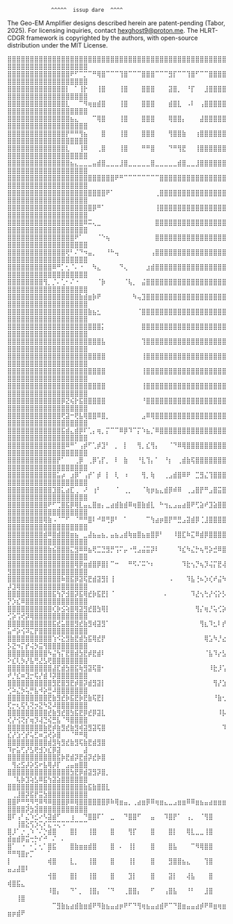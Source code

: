 
                  ^^^^^  issup dare  ^^^^
                  
 The Geo-EM Amplifier designs described herein are patent-pending (Tabor, 2025). For licensing inquiries, contact hexghost9@proton.me. The HLRT-CDGR framework is copyrighted by the authors, with open-source distribution under the MIT License.


⣿⣿⣿⣿⣿⣿⣿⣿⣿⣿⣿⣿⣿⣿⣿⣿⣿⣿⣿⣿⣿⣿⣿⣿⣿⣿⣿⣿⣿⣿⣿⣿⣿⣿⣿⣿⣿⣿⣿⣿⣿⣿⣿⣿⣿⣿⣿⣿⣿⣿⣿⣿⣿⣿⣿⣿⣿⣿⣿⣿⣿⣿⣿⣿⣿⣿⣿
⣿⣿⣿⣿⣿⣿⣿⣿⣿⣿⣿⣿⣿⣿⠟⠋⠉⡉⠉⠛⢿⣿⠉⠉⠉⢹⣿⠉⠉⠉⣿⣿⣿⠉⠉⠉⣻⡏⠉⠉⢹⣿⠋⠉⠉⣿⣿⣿⣿⣿⣿⣿⣿⣿⣿⣿⣿⣿⣿⣿⣿⣿⣿⣿⣿⣿⣿
⣿⣿⣿⣿⣿⣿⣿⣿⣿⣿⣿⣿⣿⡇⠀⠁⢸⡗⠀⠀⢸⣿⠀⠀⠀⢸⣿⠀⠀⠀⣿⣿⣿⠀⠀⠀⣽⣿⡀⠀⠘⡏⠀⠀⣸⣿⣿⣿⣿⣿⣿⣿⣿⣿⣿⣿⣿⣿⣿⣿⣿⣿⣿⣿⣿⣿⣿
⣿⣿⣿⣿⣿⣿⣿⣿⣿⣿⣿⣿⣿⣇⠀⠀⠉⠻⢶⣶⣾⣿⠀⠀⠀⢸⣿⠀⠀⠀⣿⣿⣿⠀⠀⠀⣾⣿⣇⠀⠠⠇⠀⢠⣿⣿⣿⣿⣿⣿⣿⣿⣿⣿⣿⣿⣿⣿⣿⣿⣿⣿⣿⣿⣿⣿⣿
⣿⣿⣿⣿⣿⣿⣿⣿⣿⣿⣿⣿⣿⣿⣦⣄⠀⠀⠀⠉⢿⣿⠀⠀⠀⢸⣿⠀⠀⠀⣿⣿⣿⠀⠀⠀⢿⣿⣿⡄⠀⠀⠀⣼⣿⣿⣿⣿⣿⣿⣿⣿⣿⣿⣿⣿⣿⣿⣿⣿⣿⣿⣿⣿⣿⣿⣿
⣿⣿⣿⣿⣿⣿⣿⣿⣿⣿⣿⣿⣿⡟⠛⠛⢻⣦⠀⠀⠀⣿⠀⠀⠀⢸⣿⠀⠀⠀⣿⣿⣿⠀⠀⠀⢻⣿⣿⣷⠀⠀⢰⣿⣿⣿⣿⣿⣿⣿⣿⣿⣿⣿⣿⣿⣿⣿⣿⣿⣿⣿⣿⣿⣿⣿⣿
⣿⣿⣿⣿⣿⣿⣿⣿⣿⣿⣿⣿⣿⣇⠀⠀⢸⠿⠀⠀⢀⣿⠀⠀⠀⢸⣿⠀⠀⠀⠛⠛⣿⠀⠀⠀⠙⠛⢻⣟⠀⠀⢸⣿⣿⣿⣿⣿⣿⣿⣿⣿⣿⣿⣿⣿⣿⣿⣿⣿⣿⣿⣿⣿⣿⣿⣿
⣿⣿⣿⣿⣿⣿⣿⣿⣿⣿⣿⣿⣿⣿⣦⣄⣀⣀⣀⣤⣾⣿⣀⣀⣀⣸⣿⣀⣀⣀⣀⣀⣿⣀⣀⣀⣀⣀⣾⣿⣀⣀⣸⣿⣿⣿⣿⣿⣿⣿⣿⣿⣿⣿⣿⣿⣿⣿⣿⣿⣿⣿⣿⣿⣿⣿⣿
⣿⣿⣿⣿⣿⣿⣿⣿⣿⣿⣿⣿⣿⣿⣿⣿⣿⣿⣿⣿⣿⣿⣿⣿⠟⠛⠉⠉⠉⠉⠉⠉⠉⠉⣿⣿⣿⣿⣿⣿⣿⣿⣿⣿⣿⣿⣿⣿⣿⣿⣿⣿⣿⣿⣿⣿⣿⣿⣿⣿⣿⣿⣿⣿⣿⣿⣿
⣿⣿⣿⣿⣿⣿⣿⣿⣿⣿⣿⣿⣿⣿⣿⣿⣿⣿⣿⣿⣿⣿⠟⠁⠀⠀⠀⠀⠀⠀⠀⠀⠀⢀⣿⣿⣿⣿⣿⣿⣿⣿⣿⣿⣿⣿⣿⣿⣿⣿⣿⣿⣿⣿⣿⣿⣿⣿⣿⣿⣿⣿⣿⣿⣿⣿⣿
⣿⣿⣿⣿⣿⣿⣿⣿⣿⣿⣿⣿⣿⣿⣿⣿⣿⣿⣿⡿⠛⠁⠀⠀⠀⠀⠀⠀⠀⠀⠀⠀⠀⢸⣿⣿⣿⣿⣿⣿⣿⣿⣿⣿⣿⣿⣿⣿⣿⣿⣿⣿⣿⣿⣿⣿⣿⣿⣿⣿⣿⣿⣿⣿⣿⣿⣿
⣿⣿⣿⣿⣿⣿⣿⣿⣿⣿⣿⣿⣿⣿⣿⣿⣿⠿⠭⢄⣀⠀⠀⠀⠀⠀⠀⠀⠀⠀⠀⠀⠀⣿⣿⣿⣿⣿⣿⣿⣿⣿⣿⣿⣿⣿⣿⣿⣿⣿⣿⣿⣿⣿⣿⣿⣿⣿⣿⣿⣿⣿⣿⣿⣿⣿⣿
⣿⣿⣿⣿⣿⣿⣿⣿⣿⣿⣿⣿⣿⣿⣿⠟⠁⠀⠀⠀⠈⠑⢦⠀⠀⠀⠀⠀⠀⠀⠀⠀⠀⣿⣿⣿⣿⣿⣿⣿⣿⣿⣿⣿⣿⣿⣿⣿⣿⣿⣿⣿⣿⣿⣿⣿⣿⣿⣿⣿⣿⣿⣿⣿⣿⣿⣿
⣿⣿⣿⣿⣿⣿⣿⣿⣿⣿⣿⣿⣿⢟⠃⠌⠙⠲⣤⡀⠀⠀⠘⠓⢤⠀⠀⠀⠀⠀⠀⠀⢠⣿⣿⣿⣿⣿⣿⣿⣿⣿⣿⣿⣿⣿⣿⣿⣿⣿⣿⣿⣿⣿⣿⣿⣿⣿⣿⣿⣿⣿⣿⣿⣿⣿⣿
⣿⣿⣿⣿⣿⣿⣿⣿⣿⣿⠿⠛⡁⢂⠈⠄⠐⠀⠀⠳⣄⠀⠀⠀⠀⠙⢄⠀⠀⠀⠀⣰⣾⣿⣿⣿⣿⣿⣿⣿⣿⣿⣿⣿⣿⣿⣿⣿⣿⣿⣿⣿⣿⣿⣿⣿⣿⣿⣿⣿⣿⣿⣿⣿⣿⣿⣿
⣿⣿⣿⣿⣿⣿⣿⣿⢻⡀⡈⠄⢁⠂⠌⠐⠀⠀⠀⠀⠈⡷⠀⠀⠀⠀⠈⢧⡀⠀⣬⣿⣿⣿⣿⣿⣿⣿⣿⣿⣿⣿⣿⣿⣿⣿⣿⣿⣿⣿⣿⣿⣿⣿⣿⣿⣿⣿⣿⣿⣿⣿⣿⣿⣿⣿⣿
⣿⣿⣿⣿⣿⣿⣿⣿⣿⣿⣿⣿⣿⣿⣿⣿⣷⣾⣶⡷⠟⠀⠀⠀⠀⠀⠀⠀⠳⢤⣹⣿⣿⣿⣿⣿⣿⣿⣿⣿⣿⣿⣿⣿⣿⣿⣿⣿⣿⣿⣿⣿⣿⣿⣿⣿⣿⣿⣿⣿⣿⣿⣿⣿⣿⣿⣿
⣿⣿⣿⣿⣿⣿⣿⣿⣿⣿⣿⣿⣿⣿⣿⣿⣿⣿⣷⣦⣂⠀⠀⠀⠀⠀⠀⠀⠀⠈⣿⣿⣿⣿⣿⣿⣿⣿⣿⣿⣿⣿⣿⣿⣿⣿⣿⣿⣿⣿⣿⣿⣿⣿⣿⣿⣿⣿⣿⣿⣿⣿⣿⣿⣿⣿⣿
⣿⣿⣿⣿⣿⣿⣿⣿⣿⣿⣿⣿⣿⣿⣿⣿⣿⣿⣿⣿⣿⡅⠀⠀⠀⠀⠀⠀⠀⠀⣿⣿⣿⣿⣿⣿⣿⣿⣿⣿⣿⣿⣿⣿⣿⣿⣿⣿⣿⣿⣿⣿⣿⣿⣿⣿⣿⣿⣿⣿⣿⣿⣿⣿⣿⣿⣿
⣿⣿⣿⣿⣿⣿⣿⣿⣿⣿⣿⣿⣿⣿⣿⣿⣿⣿⣿⣿⣿⣧⠀⠀⠀⠀⠀⠀⠀⠀⢹⣿⣿⣿⣿⣿⣿⣿⣿⣿⣿⣿⣿⣿⣿⣿⣿⣿⣿⣿⣿⣿⣿⣿⣿⣿⣿⣿⣿⣿⣿⣿⣿⣿⣿⣿⣿
⣿⣿⣿⣿⣿⣿⣿⣿⣿⣿⣿⣿⣿⣿⣿⣿⣿⣿⣿⣿⣿⣿⠀⠀⠀⠀⠀⠀⠀⠀⢸⣿⣿⣿⣿⣿⣿⣿⣿⣿⣿⣿⣿⣿⣿⣿⣿⣿⣿⣿⣿⣿⣿⣿⣿⣿⣿⣿⣿⣿⣿⣿⣿⣿⣿⣿⣿
⣿⣿⣿⣿⣿⣿⣿⣿⣿⣿⣿⣿⣿⣿⣿⣿⣿⣿⣿⣿⣿⣿⠀⠀⠀⠀⠀⠀⠀⠀⢸⣿⣿⣿⣿⣿⣿⣿⣿⣿⣿⣿⣿⣿⣿⣿⣿⣿⣿⣿⣿⣿⣿⣿⣿⣿⣿⣿⣿⣿⣿⣿⣿⣿⣿⣿⣿
⣿⣿⣿⣿⣿⣿⣿⣿⣿⣿⣿⣿⣿⣿⣿⣿⣿⣿⣿⣿⣿⣿⠀⠀⠀⠀⠀⠀⠀⠀⢸⣿⣿⣿⣿⣿⣿⣿⣿⣿⣿⣿⣿⣿⣿⣿⣿⣿⣿⣿⣿⣿⣿⣿⣿⣿⣿⣿⣿⣿⣿⣿⣿⣿⣿⣿⣿
⣿⣿⣿⣿⣿⣿⣿⣿⣿⣿⣿⣿⡿⣝⢮⡗⣯⣿⣿⣿⣿⣿⠀⠀⠀⠀⠀⠀⠀⠀⠘⣿⣿⣿⣿⣿⣿⣿⣿⣿⣿⣿⣿⣿⣿⣿⣿⣿⣿⣿⣿⣿⣿⣿⣿⣿⣿⣿⣿⣿⣿⣿⣿⣿⣿⣿⣿
⣿⣿⣿⣿⣿⣿⣿⣿⣿⣿⣿⣿⢟⣽⠒⢟⣧⢿⣿⣿⠿⣿⡀⠀⠀⠀⠀⠀⠀⠀⣠⠿⢿⣿⣿⣿⣿⣿⣿⣿⣿⣿⣿⣿⣿⣿⣿⣿⣿⣿⣿⣿⣿⣿⣿⣿⣿⣿⣿⣿⣿⣿⣿⣿⣿⣿⣿
⣿⣿⣿⣿⣿⣿⣿⣿⣿⣿⣿⣿⣯⣾⣄⣾⡿⠏⢁⡄⢶⡀⡍⠉⠉⠿⡿⠹⠉⡍⠱⣦⡈⠿⣿⣿⣿⣿⣿⣿⣿⣿⣿⣿⣿⣿⣿⣿⣿⣿⣿⣿⣿⣿⣿⣿⣿⣿⣿⣿⣿⣿⣿⣿⣿⣿⣿
⣿⣿⣿⣿⣿⣿⣿⣿⣿⣿⣿⣿⣿⠿⠛⠁⢠⡾⠋⢁⡾⣹⠃⠀⡀⠀⡇⠀⠀⢻⡀⣎⢻⡄⠀⠀⠈⠙⠿⢿⣿⣿⣿⣿⣿⣿⣿⣿⣿⣿⣿⣿⣿⣿⣿⣿⣿⣿⣿⣿⣿⣿⣿⣿⣿⣿⣿
⣿⣿⣿⣿⣿⣿⣿⣿⣿⣿⣿⡟⠁⠀⠀⢀⡿⠀⢀⡿⢡⡏⡀⠀⠇⠀⣷⠀⠀⠘⣇⢹⡄⠁⠀⠘⡆⠀⢀⣾⣷⢯⣿⣿⣿⣿⣿⣿⣿⣿⣿⣿⣿⣿⣿⣿⣿⣿⣿⣿⣿⣿⣿⣿⣿⣿⣿
⣿⣿⣿⣿⣿⣿⣿⣿⣿⣿⣿⣥⡴⠀⣰⡿⠁⢠⡞⠁⡾⠀⡇⠀⢇⠀⠰⠀⠀⠀⢻⡀⢷⠀⠀⢀⣠⣾⣿⠿⠟⠀⣉⣻⣌⢹⣿⣿⣿⣿⣿⣿⣿⣿⣿⣿⣿⣿⣿⣿⣿⣿⣿⣿⣿⣿⣿
⣿⣿⣿⣿⣿⣿⣿⣿⣿⣿⣹⣿⣅⣴⣏⢀⠀⠜⠀⢰⠃⠀⠀⠀⠈⠀⢀⡀⠀⠀⠈⢷⡶⣦⣄⣾⡿⠾⠿⠀⢀⣠⣿⡟⠛⣠⣿⣭⣿⣿⣿⣿⣿⣿⣿⣿⣿⣿⣿⣿⣿⣿⣿⣿⣿⣿⣿
⣿⣿⣿⣿⣿⣿⣿⣿⣿⠟⠋⢉⣿⣯⡿⢿⣇⣤⣄⣿⣶⡄⣀⣴⣾⣷⣾⠿⢶⣿⣷⣾⣇⠀⠓⢲⣄⣠⣤⣴⣿⠟⢋⣵⠞⣹⣵⣿⣿⣿⣿⣿⣿⣿⣿⣿⣿⣿⣿⣿⣿⣿⣿⣿⣿⣿⣿
⣿⣿⣿⣿⣿⣿⣿⣿⢿⣷⠠⠈⠉⠋⠀⠈⠛⠛⣿⠇⠚⠿⢛⡿⠃⠀⠁⠀⠀⠀⠀⠉⢳⣴⡶⣿⡟⠛⣛⣠⣽⣾⡿⢈⣸⣿⣿⣿⣿⣿⣿⣿⣿⣿⣿⣿⣿⣿⣿⣿⣿⣿⣿⣿⣿⣿⣿
⣿⣿⣿⣿⣿⣿⣿⣿⣾⠿⣿⣾⣿⣿⣶⣦⠀⣀⣼⣦⣤⣦⡀⣤⣦⣠⣾⢷⣶⣿⣦⣶⣿⡿⠃⠀⠀⠸⣿⣏⠷⣍⠿⣾⡿⣿⣿⣿⣿⣿⣿⣿⣿⣿⣿⣿⣿⣿⣿⣿⣿⣿⣿⣿⣿⣿⣿
⣿⣿⣿⣿⣿⣿⣿⣿⣿⣷⣮⣿⣿⣿⣍⣻⠿⠿⣦⢟⣉⣙⣻⡛⢩⠍⡤⠐⢛⣠⣬⣭⡽⠇⠀⠀⠀⠀⠹⣎⠳⣌⡓⢦⢛⡵⣚⠿⣿⣿⣿⣿⣿⣿⣿⣿⣿⣿⣿⣿⣿⣿⣿⣿⣿⣿⣿
⣿⣿⣿⣿⣿⣿⣿⣿⣿⣿⣿⣿⣿⣿⣿⢿⡿⣶⣾⣿⡿⣿⡇⠉⠒⠀⠀⠛⠫⠌⠭⠑⠆⠀⠀⠀⠀⠀⠀⠹⣗⢢⡙⢦⡹⢬⡍⣟⢼⣻⣿⣿⣿⣿⣿⣿⣿⣿⣿⣿⣿⣿⣿⣿⣿⣿⣿
⣿⣿⣿⣿⣿⣿⣿⣿⣿⣿⣿⣿⠷⣿⣯⡿⣽⢯⣟⣾⣽⣻⡇⢸⠀⠀⠀⠀⠀⠀⠀⠀⠀⠀⠀⠀⠠⠀⠀⠀⠹⣧⢘⠦⡱⢎⠞⣬⠳⡼⣹⢿⣿⣿⣿⣿⣿⣿⣿⣿⣿⣿⣿⣿⣿⣿⣿
⣿⣿⣿⣿⣿⣿⣿⣿⣿⣿⣯⢳⡝⣺⣿⡽⣯⢿⣞⡷⣯⣟⡇⠈⠀⠀⠀⠀⠀⠀⠀⠀⠀⠀⠀⠄⠀⠀⠀⠀⠀⠹⣜⢢⢓⡜⢪⡕⡣⡝⡱⣎⠿⣿⣿⣿⣿⣿⣿⣿⣿⣿⣿⣿⣿⣿⣿
⣿⣿⣿⣿⣿⣿⣿⣿⣿⣿⢎⡷⣪⢵⣿⢿⣽⣻⣞⣿⣳⢿⡇⠀⠀⠀⠀⠀⠀⠀⠀⠀⠀⠀⠀⠀⠀⠀⠀⠀⠀⠀⢻⡌⢶⡘⢥⢊⡵⢊⡵⢩⢞⡽⢿⣿⣿⣿⣿⣿⣿⣿⣿⣿⣿⣿⣿
⣿⣿⣿⣿⣿⣿⣿⣿⣿⣿⣯⣞⣥⣿⣿⣻⣞⣷⣻⢾⣽⣻⠁⠀⠀⠀⠀⠀⠀⠀⠀⠀⠀⠀⠀⠀⠀⠀⠀⠀⠀⠀⠀⢻⣆⠹⣂⠇⡞⣥⠚⡵⢪⠽⣍⡟⣿⣿⣿⣿⣿⣿⣿⣿⣿⣿⣿
⣿⣿⣿⣿⣿⣿⣿⣿⣿⣿⢱⠪⣕⣻⣷⣟⣾⣳⣯⢿⣞⡟⠀⠀⠀⠀⠀⠀⠀⠀⠀⠀⠀⠀⠀⠀⠀⠀⠀⠀⠀⠀⠀⠀⢿⣡⠳⡘⣔⡣⣝⠲⡍⡞⢬⡳⣭⢻⣿⣿⣿⣿⣿⣿⣿⣿⣿
⣿⣿⣿⣿⣿⣿⣿⣿⣿⠳⣬⢳⡍⣟⣿⣾⣳⣟⡾⣟⣾⠇⠀⠀⠀⠀⠀⠀⠀⠀⠀⠀⠀⠀⠀⠀⠀⠀⠀⠀⠀⠀⠀⠀⠈⣧⠹⡔⣣⠕⣎⢇⡳⡜⣧⢛⣜⣣⢟⣿⣿⣿⣿⣿⣿⣿⣿
⣿⣿⣿⣿⣿⣿⣿⣿⣿⣿⣼⣏⣾⣳⣿⣯⢷⣻⣽⢯⣿⠂⠀⠀⠀⠀⠀⠀⠀⠀⠀⠀⠀⠀⠀⠀⠀⠀⠀⠀⠀⠀⠀⠀⠀⠸⣗⡸⢡⠞⡘⣎⠶⣹⡒⢯⡜⣾⠸⡽⣿⣿⣿⣿⣿⣿⣿
⣿⣿⣿⣿⣿⣿⣿⣿⣿⣿⣻⣟⣿⣻⣟⡾⣿⡽⣾⣻⣽⡇⠀⠀⠀⠀⠀⠀⠀⠀⠀⠀⠀⠀⠀⠀⠀⠀⠀⠀⠀⠀⠀⠀⠀⠀⢻⡜⣱⢊⠵⣌⡳⢥⡛⣧⠺⡵⣛⠼⣿⣿⣿⣿⣿⣿⣿
⣿⣿⣿⣿⣿⣿⣿⣿⣿⣟⣷⣻⣞⡷⣯⣟⡷⣟⣷⢯⣟⡇⠀⠀⠀⠀⠀⠀⠀⠀⠀⠀⠀⠀⠀⠀⠀⠀⠀⠀⠀⠀⠀⠀⠀⠀⠘⣷⢂⢏⡒⢆⢯⢣⢝⡲⣝⠳⣝⠼⣿⣿⣿⣿⣿⣿⣿
⣿⣿⣿⣿⣿⣿⣿⣿⣿⣞⣷⣻⣞⣿⣳⣯⣟⡿⣞⡿⣽⣇⠀⠀⠀⠀⠀⠀⠀⠀⠀⠀⠀⠀⠀⠀⠀⠀⠀⠀⠀⠀⠀⠀⠀⠀⠀⠸⡧⢎⡜⢪⢝⡎⢶⡹⢼⣙⢮⣛⣧⠈⠻⣿⣿⣿⣿
⣿⣿⣿⣿⣿⣿⣿⣿⣷⣟⡾⣷⣻⣞⣷⣻⢾⣽⣻⣽⢯⣿⠀⠀⠀⠀⠀⠀⠀⠀⠀⠀⠀⠀⠀⠀⠀⠀⠀⠀⠀⠀⠀⠀⠀⠀⠀⠀⠹⣎⡜⣱⢊⡞⢥⣋⠶⣩⢞⡵⣿⠀⠀⠈⠛⠛⢿
⣿⣿⣿⣿⣿⣿⣿⣿⣿⣾⣻⢷⣻⣞⣷⣻⢯⣷⣟⣾⣻⣿⠀⠀⠀⠀⠀⠀⠀⠀⠀⠀⠀⠀⠀⠀⠀⠀⠀⠀⠀⠀⠀⠀⠀⠀⠀⠀⠀⠹⡖⣥⢋⡜⣣⢟⣺⡱⣎⡿⣽⠀⠀⠀⠀⠀⣼
⣿⣿⣿⣿⣿⣿⣿⣿⣿⣿⣿⣯⡷⣟⣾⡽⣟⣾⡽⣞⡷⣿⠀⠀⠀⠀⠀⠀⠀⠀⠀⠀⠀⠀⠀⠀⠀⠀⠀⠀⠀⠀⠀⠀⠀⠀⠀⠀⠀⠀⢻⣔⣫⡼⡵⣫⠖⣧⢿⡼⡏⠀⣠⣤⣶⣿⣿
⣿⣿⣿⣿⣿⣿⣿⣿⣿⣿⣿⣿⣿⣿⣳⣟⡿⣾⣽⣻⡽⣿⡀⠀⠀⠀⠀⠀⠀⠀⠀⠀⠀⠀⠀⠀⠀⠀⠀⠀⠀⠀⠀⠀⠀⠀⠀⠀⠀⠀⠈⢧⡷⣹⢵⣣⠿⣯⢳⣽⣵⣿⣿⣿⣿⣿⣿
⣿⣿⣿⣿⣿⣿⣿⣿⣿⣿⣿⣿⣿⣿⣿⣿⣿⣷⣯⣷⣿⣿⣇⠀⠀⠀⠀⠀⠀⠀⠀⠀⠀⠀⠀⠀⠀⠀⠀⠀⠀⠀⠀⠀⠀⠀⠀⠀⠀⠀⢀⣸⣿⡽⣯⡟⣭⣳⣿⣿⣿⣿⣿⣿⣿⣿⣿
⣿⣿⠟⠛⢛⠻⢛⠿⠻⠿⣿⣿⣿⡿⠿⢿⣿⣿⣿⣿⣿⣿⡿⠷⢿⣶⣤⡀⢀⣴⣶⡿⠿⢶⣶⣄⣀⣠⣶⣶⠿⠿⣶⣦⣤⣴⣶⣶⣶⣿⣿⣿⣿⡽⣳⣽⣿⣿⣿⣿⣿⣿⣿⣿⣿⣿⣿
⣿⠏⢠⠃⣌⠱⣊⠔⠣⣽⣾⠋⠀⠀⢰⠀⠀⠙⣿⣿⠏⠁⠀⣀⠀⠀⠙⣿⣿⠋⠀⠀⣤⠀⠀⠹⣿⡟⠁⠀⢠⡀⠀⠈⢻⣿⠀⠀⠀⠀⠀⢸⣿⣕⢫⡱⢍⠎⣍⠩⢍⠩⠉⠉⠉⠉⠉
⣿⡸⠁⡐⢀⠱⠈⠌⡑⣾⣿⠀⠀⠀⣿⡇⠀⠀⢸⣿⠀⠀⠀⣿⠀⠀⠀⢻⡏⠀⠀⠀⣿⠀⠀⠀⣿⡇⠀⠀⢿⣇⣀⣀⢸⣿⠀⠀⠀⣾⣶⣾⡿⣭⢒⡓⠎⠚⠀⠌⠀⠄⠀⠀⠀⠀⠀
⣿⠁⠀⠐⠀⠂⡁⢂⠁⣿⣯⠀⠀⠀⣿⣷⣶⣶⣾⣿⠀⠀⠀⣿⠀⠄⠀⢸⡇⠀⠀⠀⣿⠀⠀⠀⣿⣧⠀⠀⠀⠉⠻⢿⣿⣿⠀⠀⠀⠛⠛⢻⣿⡖⡉⠀⠀⠀⠁⠀⠀⠀⠀⠀⠀⠀⠀
⡇⠀⠀⠀⠀⠀⠀⠀⠀⢾⣿⠀⠀⠀⣇⡀⠀⠀⢸⣿⠀⠀⠀⣿⠀⠀⠀⢸⡇⠀⠀⠀⣿⠀⠀⠀⣻⣿⣿⣦⣄⠀⠀⠀⢹⣿⠀⠀⠀⣤⣠⣼⣿⠇⠀⠀⠀⠀⠀⠀⠀⠀⠀⠀⠀⠀⠀
⠀⠀⠀⠀⠀⠀⠀⠀⠀⢺⣿⠀⠀⠀⣿⡇⠀⠀⢸⣿⠀⠀⠀⣿⠀⠀⠀⣹⡇⠀⠀⠀⣿⠀⠀⠀⣽⡇⠀⠀⢼⣧⠀⠀⠀⣿⠀⠀⠀⢾⣿⣯⣄⠀⠀⠀⠀⠀⠀⠀⠀⠀⠀⠀⠀⠀⠀
⠀⠀⠀⠀⠀⠀⠀⠀⠀⠸⣿⡄⠀⠀⠙⠁⡀⠀⢸⣿⡄⠀⠈⠙⠀⠀⢀⣿⣿⡄⠀⠀⠋⠀⠀⢠⣿⣧⠀⠀⠘⠃⠀⠀⣸⣿⠀⠀⠀⠀⠀⢸⣿⠀⠀⠀⠀⠀⠀⠀⠀⠀⠀⠀⠀⠀⠀
⠀⠀⠀⠀⠀⠀⠀⠀⠀⠀⠉⣻⣷⣦⣴⣾⣷⣶⣾⠟⠻⣷⣦⣤⣴⡶⠟⠋⠙⢻⢶⣦⣤⣴⣾⠟⠉⠙⣿⣶⣤⣤⣴⡾⠟⠿⣶⢶⣶⣶⡶⣾⠟⠀⠀⠀⠀⠀⠀⠀⠀⠀⠀⠀⠀⠀⠀
